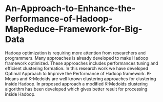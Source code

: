 # An-Approach-to-Enhance-the-Performance-of-Hadoop-MapReduce-Framework-for-Big-Data
Hadoop optimization is requiring more attention from researchers and programmers. Many approaches is already developed to make Hadoop framework optimized. These approaches includes performances tuning and efficient clustering formation. In this research work we have developed Optimal Approach to Improve the Performance of Hadoop framework. K-Means and K-Medoids are well known clustering approaches for clustering inside Hadoop. In proposed approach a modified K-Medoids clustering algorithm has been developed which gives better result for processing inside Hadoop. 
